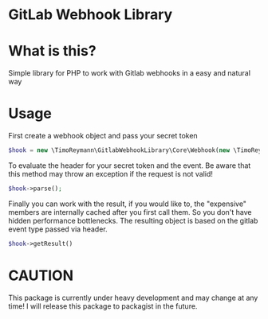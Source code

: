 GitLab Webhook Library
===

# What is this?
Simple library for PHP to work with Gitlab webhooks in a easy and natural way

# Usage
First create a webhook object and pass your secret token

```php
$hook = new \TimoReymann\GitlabWebhookLibrary\Core\Webhook(new \TimoReymann\GitlabWebhookLibrary\Token\SecretToken('mySuperSecretToken'));

```

To evaluate the header for your secret token and the event. Be aware that this method may throw 
an exception if the request is not valid!

```php
$hook->parse();
```

Finally you can work with the result, if you would like to, the "expensive" members are internally
cached after you first call them. So you don't have hidden performance bottlenecks. The resulting object
is based on the gitlab event type passed via header.

```php 
$hook->getResult()
```

# CAUTION
This package is currently under heavy development and may change at any time! 
I will release this package to packagist in the future.